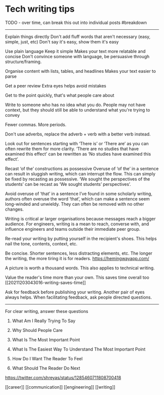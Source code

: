 # Tech writing tips

TODO - over time, can break this out into individual posts
#breakdown

---

Explain things directly
Don't add fluff words that aren't necessary (easy, simple, just, etc)
Don't say it's easy, show them it's easy

Use plain language
Keep it simple
Makes your text more relatable and concise
Don't convince someone with language, be persuasive through structure/framing.

Organise content with lists, tables, and headlines
Makes your text easier to parse

Get a peer review
Extra eyes helps avoid mistakes

Get to the point quickly, that's what people care about

Write to someone who has no idea what you do.
People may not have context, but they should still be able to understand what you're trying to convey

Fewer commas. More periods.

Don't use adverbs, replace the adverb + verb with a better verb instead.

Look out for sentences starting with ‘There is’ or ‘There are’ as you can often rewrite them for more clarity.
	‘There are no studies that have examined this effect’ can be rewritten as ‘No studies have examined this effect’.

Recast ‘of the’ constructions as possessive
Overuse of ‘of the’ in a sentence can result in sluggish writing, which can interrupt the flow. This can simply be fixed by recasting as possessive.
	‘We sought the perspectives of the students’ can be recast as ‘We sought students’ perspectives’.

Avoid overuse of ‘that’ in a sentence
I’ve found in some scholarly writing, authors often overuse the word ‘that’, which can make a sentence seem long-winded and unwieldy. They can often be removed with no other changes.

Writing is critical ar larger organisations because messages reach a bigger audience. For engineers, writing is a mean to reach, converse with, and influence engineers and teams outside their immediate peer group.

Re-read your writing by putting yourself in the recipient's shoes. This helps nail the tone, contents, context, etc.

Be concise. Shorter sentences, less distracting elements, etc. The longer the writing, the more tiring it is for readers. https://hemingwayapp.com/

A picture is worth a thousand words. This also applies to technical writing.

Value the reader's time more than your own. This saves time overall too [[20211203043016-writing-saves-time]]

Ask for feedback before publishing your writing. Another pair of eyes always helps. When facilitating feedback, ask people directed questions.

---

For clear writing, answer these questions

1. What Am I Really Trying To Say

2. Why Should People Care 

3. What Is The Most Important Point

4. What Is The Easiest Way To Understand The Most Important Point

5. How Do I Want The Reader To Feel

6. What Should The Reader Do Next

https://twitter.com/shreyas/status/1285460711808700418

[[career]]
[[communication]]
[[engineering]]
[[writing]]